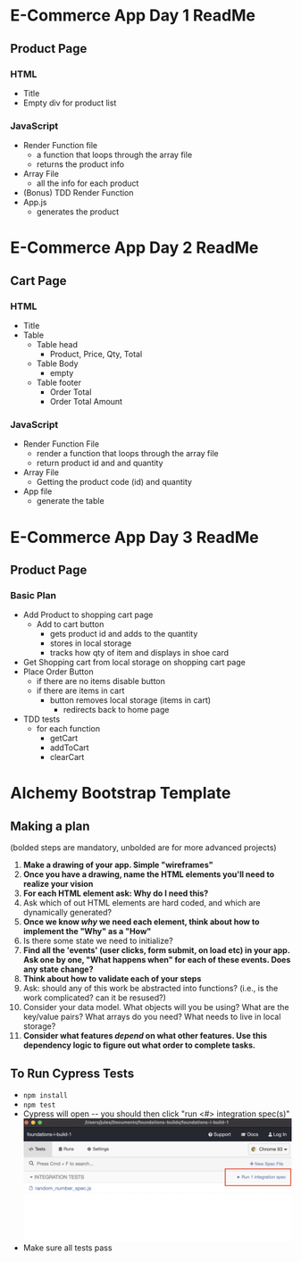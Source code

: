 # E-Commerce App Day 1 ReadMe

## Product Page

### HTML
* Title
* Empty div for product list

### JavaScript
* Render Function file
    * a function that loops through the array file
    * returns the product info
* Array File
    * all the info for each product
* (Bonus) TDD Render Function
* App.js 
    * generates the product


# E-Commerce App Day 2 ReadMe

## Cart Page

### HTML 
* Title
* Table
    * Table head 
        * Product, Price, Qty, Total
    * Table Body
        * empty
    * Table footer
        * Order Total
        * Order Total Amount

### JavaScript
* Render Function File
    * render a function that loops through the array file
    * return product id and and quantity 
* Array File
    * Getting the product code (id) and quantity 
* App file 
    * generate the table


# E-Commerce App Day 3 ReadMe

## Product Page

### Basic Plan
* Add Product to shopping cart page
    * Add to cart button
        * gets product id and adds to the quantity
        * stores in local storage
        * tracks how qty of item and displays in shoe card
* Get Shopping cart from local storage on shopping cart page
* Place Order Button
    * if there are no items disable button
    * if there are items in cart 
        * button removes local storage (items in cart)
            * redirects back to home page
* TDD tests
    * for each function
        * getCart
        * addToCart
        * clearCart






# Alchemy Bootstrap Template

## Making a plan

(bolded steps are mandatory, unbolded are for more advanced projects)

1) **Make a drawing of your app. Simple "wireframes"**
2) **Once you have a drawing, name the HTML elements you'll need to realize your vision**
3) **For each HTML element ask: Why do I need this?**
4) Ask which of out HTML elements are hard coded, and which are dynamically generated?
5) **Once we know _why_ we need each element, think about how to implement the "Why" as a "How"**
6) Is there some state we need to initialize?
7) **Find all the 'events' (user clicks, form submit, on load etc) in your app. Ask one by one, "What happens when" for each of these events. Does any state change?**
8) **Think about how to validate each of your steps**
9) Ask: should any of this work be abstracted into functions? (i.e., is the work complicated? can it be resused?)
10) Consider your data model. What objects will you be using? What are the key/value pairs? What arrays do you need? What needs to live in local storage?
11) **Consider what features _depend_ on what other features. Use this dependency logic to figure out what order to complete tasks.**


## To Run Cypress Tests
* `npm install`
* `npm test`
* Cypress will open -- you should then click "run <#> integration spec(s)"
    ![](cypress.png)
* Make sure all tests pass